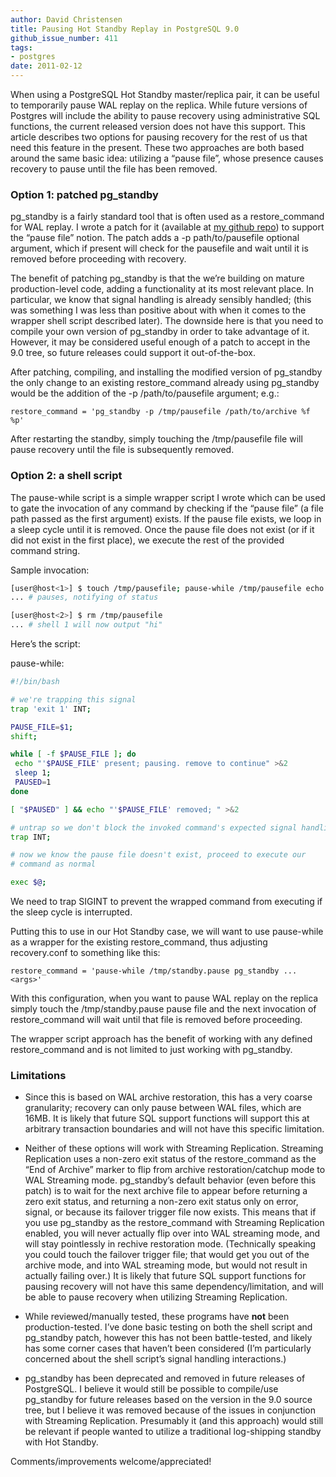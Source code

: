 ```yaml
---
author: David Christensen
title: Pausing Hot Standby Replay in PostgreSQL 9.0
github_issue_number: 411
tags:
- postgres
date: 2011-02-12
---
```




When using a PostgreSQL Hot Standby master/replica pair, it can be
useful to temporarily pause WAL replay on the replica. While future
versions of Postgres will include the ability to pause recovery using
administrative SQL functions, the current released version does not
have this support. This article describes two options for pausing
recovery for the rest of us that need this feature in the present.
These two approaches are both based around the same basic idea:
utilizing a “pause file”, whose presence causes recovery to pause
until the file has been removed.

### Option 1: patched pg_standby

pg_standby is a fairly standard tool that is often used as
a restore_command for WAL replay. I wrote a patch for it
(available at [my github repo](https://github.com/machack666/postgres/commit/77dc38a63f72f3d63f80a344aa357bfe6ebb1dc3)) to support the “pause
file” notion. The patch adds a -p path/to/pausefile optional
argument, which if present will check for the pausefile and wait until
it is removed before proceeding with recovery.

The benefit of patching pg_standby is that the we’re
building on mature production-level code, adding a functionality at
its most relevant place. In particular, we know that signal handling
is already sensibly handled; (this was something I was less than
positive about with when it comes to the wrapper shell script
described later). The downside here is that you need to compile your
own version of pg_standby in order to take advantage of it. However,
it may be considered useful enough of a patch to accept in the 9.0
tree, so future releases could support it out-of-the-box.

After patching, compiling, and installing the modified version of
pg_standby the only change to an existing
restore_command already using pg_standby would be
the addition of the -p /path/to/pausefile argument; e.g.:

```plain
restore_command = 'pg_standby -p /tmp/pausefile /path/to/archive %f %p'
```

After restarting the standby, simply touching the
/tmp/pausefile file will pause recovery until the file is
subsequently removed.

### Option 2: a shell script

The pause-while script is a simple wrapper script I wrote
which can be used to gate the invocation of any command by checking if
the “pause file” (a file path passed as the first argument) exists.
If the pause file exists, we loop in a sleep cycle until it is
removed. Once the pause file does not exist (or if it did not exist
in the first place), we execute the rest of the provided command
string.

Sample invocation:

```bash
[user@host<1>] $ touch /tmp/pausefile; pause-while /tmp/pausefile echo hi
... # pauses, notifying of status

[user@host<2>] $ rm /tmp/pausefile
... # shell 1 will now output "hi"
```

Here’s the script:

pause-while:

```bash
#!/bin/bash

# we're trapping this signal
trap 'exit 1' INT;

PAUSE_FILE=$1;
shift;

while [ -f $PAUSE_FILE ]; do
 echo "'$PAUSE_FILE' present; pausing. remove to continue" >&2
 sleep 1;
 PAUSED=1
done

[ "$PAUSED" ] && echo "'$PAUSE_FILE' removed; " >&2

# untrap so we don't block the invoked command's expected signal handling
trap INT;

# now we know the pause file doesn't exist, proceed to execute our
# command as normal

exec $@;
```

We need to trap SIGINT to prevent the wrapped command from executing if the sleep cycle is interrupted.

Putting this to use in our Hot Standby case, we will want to use
pause-while as a wrapper for the existing
restore_command, thus adjusting recovery.conf to
something like this:

```plain
restore_command = 'pause-while /tmp/standby.pause pg_standby ... <args>'
```

With this configuration, when you want to pause WAL replay on the
replica simply touch the /tmp/standby.pause pause file and
the next invocation of restore_command will wait until that file is
removed before proceeding.

The wrapper script approach has the benefit of working with any
defined restore_command and is not limited to just working
with pg_standby.

### Limitations

- Since this is based on WAL archive restoration, this has a very
coarse granularity; recovery can only pause between WAL files, which
are 16MB. It is likely that future SQL support functions will support
this at arbitrary transaction boundaries and will not have this
specific limitation.

- Neither of these options will work with Streaming Replication.
Streaming Replication uses a non-zero exit status of the
restore_command as the “End of Archive” marker to flip from
archive restoration/catchup mode to WAL Streaming mode.
pg_standby’s default behavior (even before this patch) is to
wait for the next archive file to appear before returning a zero exit
status, and returning a non-zero exit status only on error, signal, or
because its failover trigger file now exists. This means that if you
use pg_standby as the restore_command with Streaming
Replication enabled, you will never actually flip over into WAL
streaming mode, and will stay pointlessly in rechive restoration mode.
(Technically speaking you could touch the failover trigger file; that
would get you out of the archive mode, and into WAL streaming mode,
but would not result in actually failing over.) It is likely that
future SQL support functions for pausing recovery will not have this
same dependency/limitation, and will be able to pause recovery when
utilizing Streaming Replication.

- While reviewed/manually tested, these programs have **not**
been production-tested. I’ve done basic testing on both the shell
script and pg_standby patch, however this has not been battle-tested,
and likely has some corner cases that haven’t been considered (I’m
particularly concerned about the shell script’s signal handling
interactions.)

- pg_standby has been deprecated and removed in future
releases of PostgreSQL. I believe it would still be possible to
compile/use pg_standby for future releases based on the
version in the 9.0 source tree, but I believe it was removed because
of the issues in conjunction with Streaming Replication. Presumably
it (and this approach) would still be relevant if people wanted to
utilize a traditional log-shipping standby with Hot Standby.

Comments/improvements welcome/appreciated!


